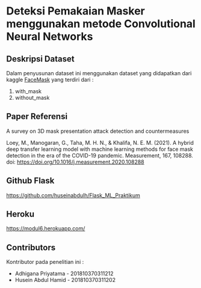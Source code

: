 # Deteksi Pemakaian Masker menggunakan metode Convolutional Neural Networks

## Deskripsi Dataset 
Dalam penyusunan dataset ini menggunakan dataset yang didapatkan dari kaggle [FaceMask](https://www.kaggle.com/ashishjangra27/face-mask-12k-images-dataset) yang terdiri dari :
1. with_mask
2. without_mask

## Paper Referensi
A survey on 3D mask presentation attack detection and countermeasures

Loey, M., Manogaran, G., Taha, M. H. N., & Khalifa, N. E. M. (2021). A hybrid deep transfer learning model with machine learning methods for face mask detection in the era of the COVID-19 pandemic. Measurement, 167, 108288. doi: https://doi.org/10.1016/j.measurement.2020.108288

## Github Flask
https://github.com/huseinabdulh/Flask_ML_Praktikum

## Heroku
https://modul6.herokuapp.com/


## Contributors
Kontributor pada penelitian ini :
* Adhigana Priyatama - 201810370311212
* Husein Abdul Hamid - 201810370311202
